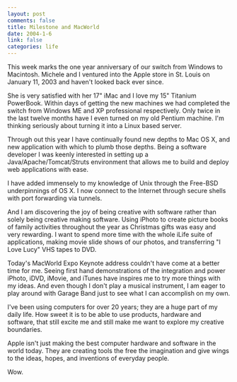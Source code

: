 ```yaml
--- 
layout: post
comments: false
title: Milestone and MacWorld
date: 2004-1-6
link: false
categories: life
---
```

This week marks the one year anniversary of our switch from Windows to Macintosh. Michele and I ventured into the Apple store in St. Louis on January 11, 2003 and haven't looked back ever since.

She is very satisfied with her 17" iMac and I love my 15" Titanium PowerBook. Within days of getting the new machines we had completed the switch from Windows ME and XP professional respectively. Only twice in the last twelve months have I even turned on my old Pentium machine. I'm thinking seriously about turning it into a Linux based server.

Through out this year I have continually found new depths to Mac OS X, and new application with which to plumb those depths. Being a software developer I was keenly interested in setting up a Java/Apache/Tomcat/Struts environment that allows me to build and deploy web applications with ease.

I have added immensely to my knowledge of Unix through the Free-BSD underpinnings of OS X. I now connect to the Internet through secure shells with port forwarding via tunnels.

And I am discovering the joy of being creative with software rather than solely being creative making software. Using iPhoto to create picture books of family activities throughout the year as Christmas gifts was easy and very rewarding. I want to spend more time with the whole iLife suite of applications, making movie slide shows of our photos, and transferring "I Love Lucy" VHS tapes to DVD.

Today's MacWorld Expo Keynote address couldn't have come at a better time for me. Seeing first hand demonstrations of the integration and power iPhoto, iDVD, iMovie, and iTunes have inspires me to try more things with my ideas. And even though I don't play a musical instrument, I am eager to play around with Garage Band just to see what I can accomplish on my own.

I've been using computers for over 20 years; they are a huge part of my daily life. How sweet it is to be able to use products, hardware and software, that still excite me and still make me want to explore my creative boundaries.

Apple isn't just making the best computer hardware and software in the world today. They are creating tools the free the imagination and give wings to the ideas, hopes, and inventions of everyday people.

Wow.
